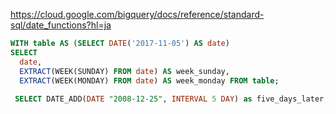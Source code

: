https://cloud.google.com/bigquery/docs/reference/standard-sql/date_functions?hl=ja
```sql
WITH table AS (SELECT DATE('2017-11-05') AS date)
SELECT
  date,
  EXTRACT(WEEK(SUNDAY) FROM date) AS week_sunday,
  EXTRACT(WEEK(MONDAY) FROM date) AS week_monday FROM table;
  
 SELECT DATE_ADD(DATE "2008-12-25", INTERVAL 5 DAY) as five_days_later;
  ```

